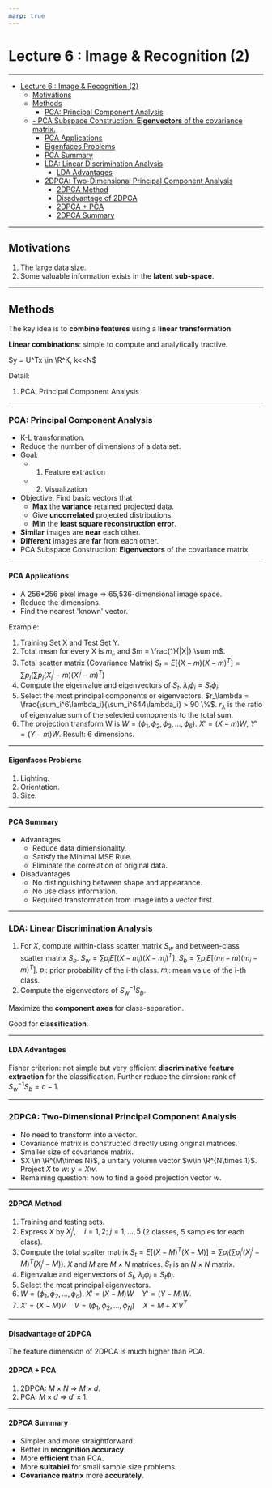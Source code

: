 ```yaml
---
marp: true
---
```


# Lecture 6 : Image & Recognition (2)

---

- [Lecture 6 : Image & Recognition (2)](#lecture-6--image--recognition-2)
  - [Motivations](#motivations)
  - [Methods](#methods)
    - [PCA: Principal Component Analysis](#pca-principal-component-analysis)
  - [- PCA Subspace Construction: **Eigenvectors** of the covariance matrix.](#pca-subspace-construction-eigenvectors-of-the-covariance-matrix)
      - [PCA Applications](#pca-applications)
      - [Eigenfaces Problems](#eigenfaces-problems)
      - [PCA Summary](#pca-summary)
    - [LDA: Linear Discrimination Analysis](#lda-linear-discrimination-analysis)
      - [LDA Advantages](#lda-advantages)
    - [2DPCA: Two-Dimensional Principal Component Analysis](#2dpca-two-dimensional-principal-component-analysis)
      - [2DPCA Method](#2dpca-method)
      - [Disadvantage of 2DPCA](#disadvantage-of-2dpca)
      - [2DPCA + PCA](#2dpca--pca)
      - [2DPCA Summary](#2dpca-summary)

---

## Motivations

1. The large data size.
2. Some valuable information exists in the **latent sub-space**.

---

## Methods

The key idea is to **combine features** using a **linear transformation**.

**Linear combinations**: simple to compute and analytically tractive.

$y = U^Tx \in \R^K, k<<N$

Detail:
1. PCA: Principal Component Analysis

---

### PCA: Principal Component Analysis

- K-L transformation.
- Reduce the number of dimensions of a data set.
- Goal:
  - 1. Feature extraction
  - 2. Visualization
- Objective: Find basic vectors that
  - **Max** the **variance** retained projected data.
  - Give **uncorrelated** projected distributions.
  - **Min** the **least square reconstruction error**.
- **Similar** images are **near** each other.
- **Different** images are **far** from each other.
- PCA Subspace Construction: **Eigenvectors** of the covariance matrix.
---

#### PCA Applications

- A 256*256 pixel image => 65,536-dimensional image space.
- Reduce the dimensions.
- Find the nearest 'known' vector.

Example:
1. Training Set X and Test Set Y.
2. Total mean for every X is $m_i$, and $m = \frac{1}{|X|} \sum m$.
3. Total scatter matrix (Covariance Matrix) $S_t = E[(X-m)(X-m)^T] = \sum p_i (\sum p_j (X_{j}^i - m)(X_j^i-m)^T)$
4. Compute the eigenvalue and eigenvectors of $S_t$. $\lambda_i \phi_i = S_t\phi_i$.
5. Select the most principal components or eigenvectors. $r_\lambda = \frac{\sum_i^6\lambda_i}{\sum_i^644\lambda_i} > 90 \%$. $r_\lambda$ is the ratio of eigenvalue sum of the selected comopnents to the total sum.
6. The projection transform W is $W = (\phi_1, \phi_2, \phi_3, ..., \phi_6)$. $X' = (X-m)W$, $Y' = (Y-m)W$. Result: 6 dimensions.

---

#### Eigenfaces Problems

1. Lighting.
2. Orientation.
3. Size.

---

#### PCA Summary

- Advantages
  - Reduce data dimensionality.
  - Satisfy the Minimal MSE Rule.
  - Eliminate the correlation of original data.
- Disadvantages
  - No distinguishing between shape and appearance.
  - No use class information.
  - Required transformation from image into a vector first.

---

### LDA: Linear Discrimination Analysis

1. For $X$, compute within-class scatter matrix $S_w$ and between-class scatter matrix $S_b$. $S_w = \sum p_i E[(X-m_i)(X-m_i)^T]$. $S_b = \sum p_i E[(m_i-m)(m_i-m)^T]$. $p_i$: prior probability of the i-th class. $m_i$: mean value of the i-th class.
2. Compute the eigenvectors of $S_w^{-1}S_b$.

Maximize the **component** **axes** for class-separation.

Good for **classification**.

---

#### LDA Advantages

Fisher criterion: not simple but very efficient **discriminative feature extraction** for the classification.
Further reduce the dimsion: rank of $S_w^{-1}S_b = c-1$.

---

### 2DPCA: Two-Dimensional Principal Component Analysis

- No need to transform into a vector.
- Covariance matrix is constructed directly using original matrices.
- Smaller size of covariance matrix.
- $X \in \R^{M\times N}$, a unitary volumn vector $w\in \R^{N\times 1}$. Project $X$ to $w$: $y = Xw$.
- Remaining question: how to find a good projection vector $w$.

---

#### 2DPCA Method

1. Training and testing sets.
2. Express $X$ by $X_j^i,\quad i=1,2;\ j=1,...,5$ (2 classes, 5 samples for each class).
3. Compute the total scatter matrix $S_t = E[(X-M)^T(X-M)] = \sum p_i (\sum p_j^i (X_j^i - M)^T(X_j^i-M))$. $X$ and $M$ are $M\times N$ matrices. $S_t$ is an $N\times N$ matrix.
4. Eigenvalue and eigenvectors of $S_t$, $\lambda_i \phi_i = S_t \phi_i$.
5. Select the most principal eigenvectors.
6. $W = (\phi_1, \phi_2, ..., \phi_d)$. $X' = (X-M)W \quad Y'=(Y-M)W$.
7. $X' = (X-M)V\quad V = (\phi_1, \phi_2, ..., \phi_N) \quad X = M + X'V^T$

---

#### Disadvantage of 2DPCA

The feature dimension of 2DPCA is much higher than PCA.

#### 2DPCA + PCA

1. 2DPCA: $M\times N$ => $M\times d$.
2. PCA: $M\times d$ => $d'\times 1$.

---

#### 2DPCA Summary

- Simpler and more straightforward.
- Better in **recognition accuracy**.
- More **efficient** than PCA.
- More **suitablel** for small sample size problems.
- **Covariance matrix** more **accurately**.
  